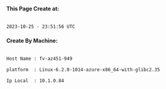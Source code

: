 
   
#### This Page Create at:

```bash

2023-10-25 - 23:51:56 UTC

```

#### Create By Machine:

```bash

Host Name : fv-az451-949

platform  : Linux-6.2.0-1014-azure-x86_64-with-glibc2.35

Ip Local  : 10.1.0.84

```


